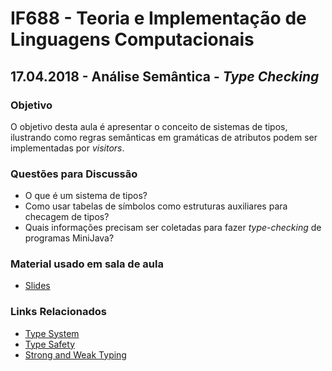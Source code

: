 # IF688 - Teoria e Implementação de Linguagens Computacionais

## 17.04.2018 - Análise Semântica - _Type Checking_

### Objetivo

O objetivo desta aula é apresentar o conceito de sistemas de tipos, ilustrando como regras semânticas em gramáticas de atributos podem ser implementadas por _visitors_. 

### Questões para Discussão

- O que é um sistema de tipos? 
- Como usar tabelas de símbolos como estruturas auxiliares para checagem de tipos?
- Quais informações precisam ser coletadas para fazer _type-checking_ de programas MiniJava?

### Material usado em sala de aula

- [Slides](https://drive.google.com/open?id=1_zPSJFPfUlsXjlfJLsYa0o1TbsBdWcZK)

### Links Relacionados

- [Type System](https://en.wikipedia.org/wiki/Type_system)
- [Type Safety](https://en.wikipedia.org/wiki/Type_safety)
- [Strong and Weak Typing](https://en.wikipedia.org/wiki/Strong_and_weak_typing)